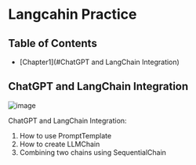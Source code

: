 # Langcahin Practice

## Table of Contents

- [Chapter1](#ChatGPT and LangChain Integration)

## ChatGPT and LangChain Integration

![image](https://github.com/kimkevin90/langchain_practice/assets/65535673/6096b3f2-4800-48a3-8e17-ca296a2a4357)

ChatGPT and LangChain Integration:

1. How to use PromptTemplate
2. How to create LLMChain
3. Combining two chains using SequentialChain

